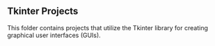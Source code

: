 ## **Tkinter Projects**
This folder contains projects that utilize the Tkinter library for creating graphical user interfaces (GUIs).
